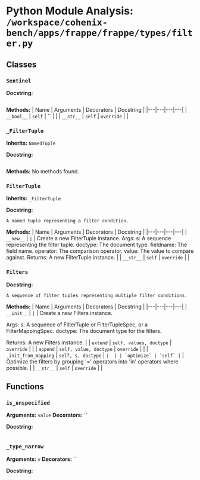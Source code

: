 # Python Module Analysis: `/workspace/cohenix-bench/apps/frappe/frappe/types/filter.py`

## Classes

### `Sentinel`


**Docstring:**
```

```

**Methods:**
| Name | Arguments | Decorators | Docstring |
|---|---|---|---|
| `__bool__` | `self` | `` |  |
| `__str__` | `self` | `override` |  |


### `_FilterTuple`
**Inherits:** `NamedTuple`


**Docstring:**
```

```

**Methods:**
No methods found.

### `FilterTuple`
**Inherits:** `_FilterTuple`


**Docstring:**
```
A named tuple representing a filter condition.
```

**Methods:**
| Name | Arguments | Decorators | Docstring |
|---|---|---|---|
| `__new__` | `` | `` | Create a new FilterTuple instance.
Args:
        s: A sequence representing the filter tuple.
        doctype: The document type.
        fieldname: The field name.
        operator: The comparison operator.
        value: The value to compare against.
Returns:
        A new FilterTuple instance. |
| `__str__` | `self` | `override` |  |


### `Filters`


**Docstring:**
```
A sequence of filter tuples representing multiple filter conditions.
```

**Methods:**
| Name | Arguments | Decorators | Docstring |
|---|---|---|---|
| `__init__` | `` | `` | Create a new Filters instance.

Args:
        s: A sequence of FilterTuple or FilterTupleSpec, or a FilterMappingSpec.
        doctype: The document type for the filters.

Returns:
        A new Filters instance. |
| `extend` | `self, values, doctype` | `override` |  |
| `append` | `self, value, doctype` | `override` |  |
| `_init_from_mapping` | `self, s, doctype` | `` |  |
| `optimize` | `self` | `` | Optimize the filters by grouping '=' operators into 'in' operators where possible. |
| `__str__` | `self` | `override` |  |





## Functions

### `is_unspecified`
**Arguments:** `value`
**Decorators:** ``

**Docstring:**
```

```
### `_type_narrow`
**Arguments:** `v`
**Decorators:** ``

**Docstring:**
```

```

